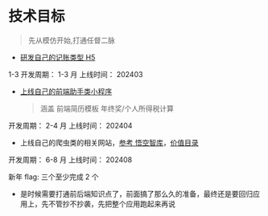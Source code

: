 # 技术目标

> 先从模仿开始,打通任督二脉

- [研发自己的记账类型 H5](https://juejin.cn/book/6966551262766563328/section/6966893390193491971?enter_from=course_center&utm_source=course_center)

1-3
开发周期： 1-3 月
上线时间： 202403

- [上线自己的前端助手类小程序](https://gitee.com/zhu_jie/fontend-demo.git)

  > 涵盖 前端简历模板 年终奖/个人所得税计算

开发周期： 2-4 月
上线时间： 202404

- 上线自己的爬虫类的相关网站，[参考 悟空智库](https://www.wukongzhiku.com/)，[价值目录](https://www.valuelist.cn/)

开发周期： 6-8 月
上线时间： 202408

新年 flag: 三个至少完成 2 个

- 是时候需要打通前后端知识点了，前面搞了那么久的准备，最终还是要回归应用上，先不管抄不抄袭，先把整个应用跑起来再说

